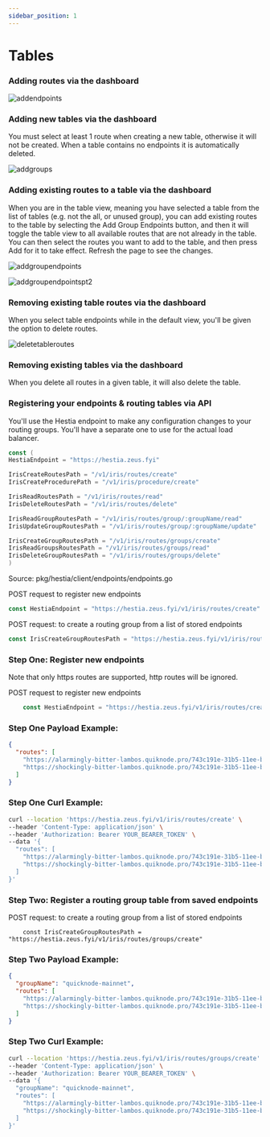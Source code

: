 ```yaml
---
sidebar_position: 1
---
```


# Tables

### Adding routes via the dashboard

![addendpoints](https://github.com/zeus-fyi/zeus/assets/17446735/98eb761a-9ab3-4eff-9c2a-65c9c957f13f)

### Adding new tables via the dashboard

You must select at least 1 route when creating a new table, otherwise it will not be created. When a table contains
no endpoints it is automatically deleted.

![addgroups](https://github.com/zeus-fyi/zeus/assets/17446735/a499b3f2-de4d-4ec8-8a5e-652412dea4f7)

### Adding existing routes to a table via the dashboard

When you are in the table view, meaning you have selected a table from the list of tables (e.g. not the all, or unused
group),
you can add existing routes to the table by selecting the Add Group Endpoints button, and then it will toggle
the table view to all available routes that are not already in the table. You can then select the routes you want to add
to the table, and then press Add for it to take effect. Refresh the page to see the changes.

![addgroupendpoints](https://github.com/zeus-fyi/zeus/assets/17446735/cd95f2c7-a819-434c-b2bb-7746b264b40d)

![addgroupendpointspt2](https://github.com/zeus-fyi/zeus/assets/17446735/b3ca33d5-d731-4ace-b10c-fe3954913b44)

### Removing existing table routes via the dashboard

When you select table endpoints while in the default view, you'll be given the option to delete routes.

![deletetableroutes](https://github.com/zeus-fyi/zeus/assets/17446735/9c621ee9-26f4-4074-96d3-8758276f4cd9)

### Removing existing tables via the dashboard

When you delete all routes in a given table, it will also delete the table.

### Registering your endpoints & routing tables via API

You'll use the Hestia endpoint to make any configuration changes to your routing groups. You'll have a separate one
to use for the actual load balancer.

```go
const (
HestiaEndpoint = "https://hestia.zeus.fyi"

IrisCreateRoutesPath = "/v1/iris/routes/create"
IrisCreateProcedurePath = "/v1/iris/procedure/create"

IrisReadRoutesPath = "/v1/iris/routes/read"
IrisDeleteRoutesPath = "/v1/iris/routes/delete"

IrisReadGroupRoutesPath = "/v1/iris/routes/group/:groupName/read"
IrisUpdateGroupRoutesPath = "/v1/iris/routes/group/:groupName/update"

IrisCreateGroupRoutesPath = "/v1/iris/routes/groups/create"
IrisReadGroupsRoutesPath = "/v1/iris/routes/groups/read"
IrisDeleteGroupRoutesPath = "/v1/iris/routes/groups/delete"
)
```

Source: pkg/hestia/client/endpoints/endpoints.go

POST request to register new endpoints

```go    
const HestiaEndpoint = "https://hestia.zeus.fyi/v1/iris/routes/create"
```

POST request: to create a routing group from a list of stored endpoints

```go
const IrisCreateGroupRoutesPath = "https://hestia.zeus.fyi/v1/iris/routes/groups/create"
```

### Step One: Register new endpoints

Note that only https routes are supported, http routes will be ignored.

POST request to register new endpoints

```go    
    const HestiaEndpoint = "https://hestia.zeus.fyi/v1/iris/routes/create"    
```

### Step One Payload Example:

```json
{
  "routes": [
    "https://alarmingly-bitter-lambos.quiknode.pro/743c191e-31b5-11ee-be56-0242ac120002/",
    "https://shockingly-bitter-lambos.quiknode.pro/743c191e-31b5-11ee-be56-0242ac120003/"
  ]
}
```

### Step One Curl Example:

```sh
curl --location 'https://hestia.zeus.fyi/v1/iris/routes/create' \
--header 'Content-Type: application/json' \
--header 'Authorization: Bearer YOUR_BEARER_TOKEN' \
--data '{
  "routes": [
    "https://alarmingly-bitter-lambos.quiknode.pro/743c191e-31b5-11ee-be56-0242ac120002/",
    "https://shockingly-bitter-lambos.quiknode.pro/743c191e-31b5-11ee-be56-0242ac120003/"
  ]
}'
```

### Step Two: Register a routing group table from saved endpoints

POST request: to create a routing group from a list of stored endpoints

```text    
    const IrisCreateGroupRoutesPath = "https://hestia.zeus.fyi/v1/iris/routes/groups/create"
```

### Step Two Payload Example:

```json
{
  "groupName": "quicknode-mainnet",
  "routes": [
    "https://alarmingly-bitter-lambos.quiknode.pro/743c191e-31b5-11ee-be56-0242ac120002/",
    "https://shockingly-bitter-lambos.quiknode.pro/743c191e-31b5-11ee-be56-0242ac120003/"
  ]
}
```

### Step Two Curl Example:

```sh
curl --location 'https://hestia.zeus.fyi/v1/iris/routes/groups/create' \
--header 'Content-Type: application/json' \
--header 'Authorization: Bearer YOUR_BEARER_TOKEN' \
--data '{
  "groupName": "quicknode-mainnet",
  "routes": [
    "https://alarmingly-bitter-lambos.quiknode.pro/743c191e-31b5-11ee-be56-0242ac120002/",
    "https://shockingly-bitter-lambos.quiknode.pro/743c191e-31b5-11ee-be56-0242ac120003/"
  ]
}'
```